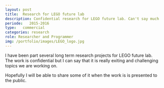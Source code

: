 ```yaml
---
layout: post
title:  Research for LEGO future lab
description: Confidential research for LEGO future lab. Can't say much - sorry.
periode:   2015-2016
type:   commercial
categories: research
role: Researcher and Programmer
img: /portfolio/images/LEGO_logo.jpg
---
```

I have been part several long term research projects for LEGO future lab. The work is confidential but I can say that it is really exiting and challenging topics we are working on.

Hopefully I will be able to share some of it when the work is is presented to the public.
